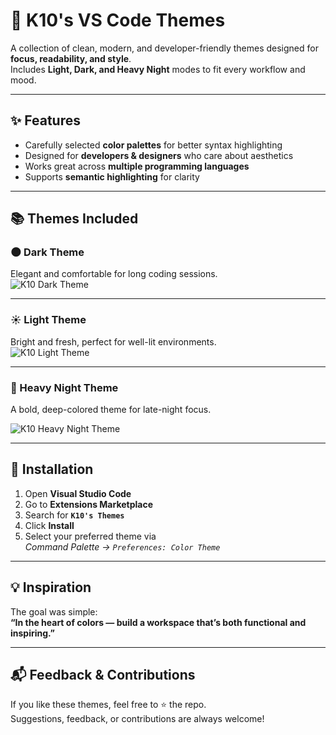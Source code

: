 # 🎨 K10's VS Code Themes

A collection of clean, modern, and developer-friendly themes designed for **focus, readability, and style**.  
Includes **Light, Dark, and Heavy Night** modes to fit every workflow and mood.

---

## ✨ Features

- Carefully selected **color palettes** for better syntax highlighting
- Designed for **developers & designers** who care about aesthetics
- Works great across **multiple programming languages**
- Supports **semantic highlighting** for clarity

---

## 📚 Themes Included

### 🌑 Dark Theme

Elegant and comfortable for long coding sessions.  
![K10 Dark Theme](https://github.com/user-attachments/assets/5a977ec8-4897-43ac-82d1-4a2e1561c1bb)

---

### ☀️ Light Theme

Bright and fresh, perfect for well-lit environments.  
![K10 Light Theme](https://github.com/user-attachments/assets/ea751a1e-1c25-425a-9750-8614bd5aac3f)

---

### 🌌 Heavy Night Theme

A bold, deep-colored theme for late-night focus.  

![K10 Heavy Night Theme](https://github.com/user-attachments/assets/a7420358-8516-49e9-8eb8-aa6ffb674917)

---

## 🚀 Installation

1. Open **Visual Studio Code**
2. Go to **Extensions Marketplace**
3. Search for **`K10's Themes`**
4. Click **Install**
5. Select your preferred theme via  
   _Command Palette → `Preferences: Color Theme`_

---

## 💡 Inspiration

The goal was simple:  
**“In the heart of colors — build a workspace that’s both functional and inspiring.”**

---

## 📬 Feedback & Contributions

If you like these themes, feel free to ⭐ the repo.  
Suggestions, feedback, or contributions are always welcome!
